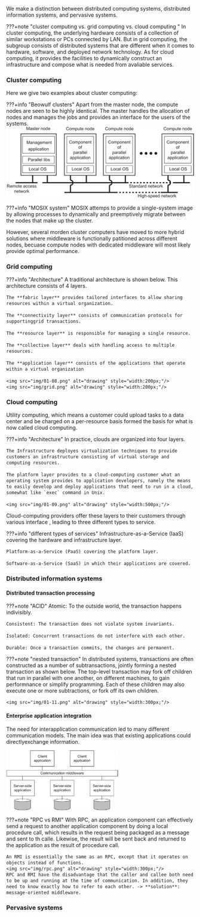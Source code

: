 We make a distinction between distributed computing systems, distributed information systems, and pervasive systems. 

???+note "cluster computing vs. grid computing vs. cloud computing "
    In cluster computing, the underlying hardware consists of a collection of similar workstations or PCs connected by LAN. But in grid computing, the subgroup consists of distributed systems that are different when it comes to hardware, software, and deployed network technology. As for cloud computing, it provides the facilities to dynamically construct an infrastructure and compose what is needed from avaliable services.

### Cluster computing

Here we give two examples about cluster computing:

???+info "Beowulf clusters"
    Apart from the master node, the compute nodes are seen to be highly identical. The master handles the allocation of nodes and manages the jobs and provides an interface for the users of the systems.
    ![](img/01-07.png)

???+info "MOSIX system"
    MOSIX attemps to provide a single-system image by allowing processes to dynamically and preemptively migrate between the nodes that make up the cluster.
    
However, several morden cluster computers have moved to more hybrid solutions where middleware is functionally patitioned across different nodes, becuase compute nodes with dedicated middleware will most likely provide optimal performance.

### Grid computing

???+info "Architecture"
    A traditional architecture is shown below. This architecture consists of 4 layers. 

    The **fabric layer** provides tailored interfaces to allow sharing resources within a virtual organization. 

    The **connectivity layer** consists of communication protocols for supportinggrid transactions. 
    
    The **resource layer** is responsible for managing a single resource. 

    The **collective layer** deals with handling access to multiple resources. 
    
    The **application layer** consists of the applications that operate within a virtual organization

    <img src="img/01-08.png" alt="drawing" style="width:200px;"/>
    <img src="img/grid.png" alt="drawing" style="width:200px;"/>

<!-- ![](img/01-08.png)![](img/grid.png) -->

### Cloud computing
Utility computing, which means a customer could upload tasks to a data center and be charged on a per-resource basis formed the basis for what is now called cloud computing. 


???+info "Architecture"
    In practice, clouds are organized into four layers.

    The Infrastructure deployes virtualization techniques to provide customers an infrastructure consisting of virtual storage and computing resources. 

    The platform layer provides to a cloud-computing customer what an operating system provides to application developers, namely the means to easily develop and deploy applications that need to run in a cloud, somewhat like `exec` command in Unix. 

    <img src="img/01-09.png" alt="drawing" style="width:500px;"/>


Cloud-computing providers offer these layers to their customers through various interface , leading to three different types to service.

???+info "different types of services"
    Infrastructure-as-a-Service (IaaS) covering the hardware and infrastructure layer.

    Platform-as-a-Service (PaaS) covering the platform layer.
    
    Software-as-a-Service (SaaS) in which their applications are covered.


### Distributed information systems

#### Distributed transaction processing 

???+note "ACID"
    Atomic: To the outside world, the transaction happens indivisibly.

    Consistent: The transaction does not violate system invariants.

    Isolated: Concurrent transactions do not interfere with each other.

    Durable: Once a transaction commits, the changes are permanent.

???+note "nested transaction"
    In distributed systems, transactions are often constructed as a number of subtransactions, jointly forming a nested transaction as shown below. The top-level transaction may fork off children that run in parallel with one another, on different machines, to gain performnance or simplify programming. Each of these children may also execute one or more subtractions, or fork off its own children.

    <img src="img/01-11.png" alt="drawing" style="width:300px;"/>

#### Enterprise application integration

The need for interapplication communication led to many different communication models. The main idea was that existing applications could directlyexchange information.

<img src="img/01-13.png" alt="drawing" style="width:300px;"/>

???+note "RPC vs RMI"
    With RPC, an application component can effectively send a request to another application component by doing a local procedure call, which results in the request being packaged as a message and sent to th calle. Likewise, the result will be sent back and returned to the application as the result of procedure call.

    An RMI is essentially the same as an RPC, except that it operates on objects instead of functions.
    <img src="img/rpc.png" alt="drawing" style="width:300px;"/>
    RPC and RMI have the disadvantage that the caller and callee both need to be up and running at the time of communication. In addition, they need to know exactly how to refer to each other. -> **solution**:  message-oriented middleware.

### Pervasive systems





